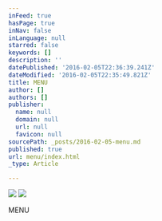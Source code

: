 ```yaml
---
inFeed: true
hasPage: true
inNav: false
inLanguage: null
starred: false
keywords: []
description: ''
datePublished: '2016-02-05T22:36:39.241Z'
dateModified: '2016-02-05T22:35:49.821Z'
title: MENU
author: []
authors: []
publisher:
  name: null
  domain: null
  url: null
  favicon: null
sourcePath: _posts/2016-02-05-menu.md
published: true
url: menu/index.html
_type: Article

---
```

![](https://the-grid-user-content.s3-us-west-2.amazonaws.com/810d640f-2831-4f5d-a4bc-29c57751f3db.jpg)
![](https://the-grid-user-content.s3-us-west-2.amazonaws.com/898f1e2a-363e-4b50-a8e6-730577e0f281.jpg)

MENU